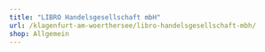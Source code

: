 ```yaml
---
title: "LIBRO Handelsgesellschaft mbH"
url: /klagenfurt-am-woerthersee/libro-handelsgesellschaft-mbh/
shop: Allgemein
---
```

